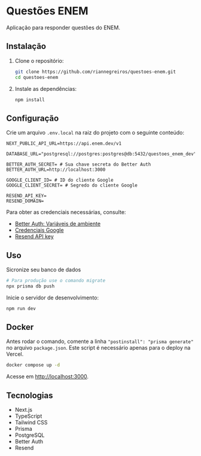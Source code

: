 # Questões ENEM

Aplicação para responder questões do ENEM.

## Instalação

1. Clone o repositório:
   ```bash
   git clone https://github.com/riannegreiros/questoes-enem.git
   cd questoes-enem
   ```
2. Instale as dependências:
   ```bash
   npm install
   ```

## Configuração

Crie um arquivo `.env.local` na raiz do projeto com o seguinte conteúdo:

```env
NEXT_PUBLIC_API_URL=https://api.enem.dev/v1

DATABASE_URL="postgresql://postgres:postgres@db:5432/questoes_enem_dev"

BETTER_AUTH_SECRET= # Sua chave secreta do Better Auth
BETTER_AUTH_URL=http://localhost:3000

GOOGLE_CLIENT_ID= # ID do cliente Google
GOOGLE_CLIENT_SECRET= # Segredo do cliente Google

RESEND_API_KEY=
RESEND_DOMAIN=
```

Para obter as credenciais necessárias, consulte:

- [Better Auth: Variáveis de ambiente](https://www.better-auth.com/docs/installation#set-environment-variables)
- [Credenciais Google](https://www.better-auth.com/docs/authentication/google#get-your-google-credentials)
- [Resend API key](https://resend.com/docs/dashboard/api-keys/introduction)

## Uso

Sicronize seu banco de dados

```bash
# Para produção use o comando migrate
npx prisma db push
```

Inicie o servidor de desenvolvimento:

```bash
npm run dev
```

## Docker

Antes rodar o comando, comente a linha `"postinstall": "prisma generate"` no arquivo `package.json`. Este script é necessário apenas para o deploy na Vercel.

```bash
docker compose up -d
```

Acesse em [http://localhost:3000](http://localhost:3000).

## Tecnologias

- Next.js
- TypeScript
- Tailwind CSS
- Prisma
- PostgreSQL
- Better Auth
- Resend
